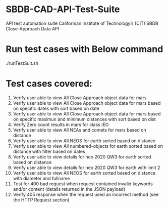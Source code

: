 # SBDB-CAD-API-Test-Suite
API test automation suite Californian Institute of Technology’s (CIT) SBDB Close-Approach Data API

# Run test cases with Below command
./runTestSuit.sh

# Test cases covered:
1. Verify user able to view All Close Approach object data for mars 
2. Verify user able to view All Close Approach object data for mars based on specific dates with sort based on date
3. Verify user able to view All Close Approach object data for mars based on specific maximun and minimum distances with sort based on dist
4. Verify Zero count results in mars for class IEO
5. Verify user able to view All NEAs and comets for mars based on distance
6. Verify user able to view All NEOS for earth sorted based on distance
7. Verify user able to view All numbered-objects for earth sorted based on distance with filter based on dates
8. Verify user able to view details for neo 2020 QW3 for earth sorted based on distance
9. Verify user able to view  details for neo 2020 QW3 for earth with limit 2
10. Verify user able to view All NEOS for earth sorted based on distance with diameter and fullname
11. Test for 400 bad request when request contained invalid keywords and/or content (details returned in the JSON payload)
12. Verify 405 response when the request used an incorrect method (see the HTTP Request section) 
